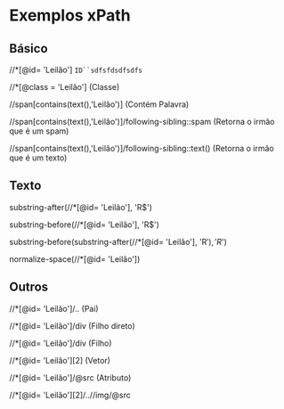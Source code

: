 # Exemplos xPath

## Básico
//*[@id= 'Leilão'] `ID``sdfsfdsdfsdfs` 

//*[@class = 'Leilão'] (Classe)

//span[contains(text(),'Leilão')] (Contém Palavra)

//span[contains(text(),'Leilão')]/following-sibling::spam (Retorna o irmão que é um spam)

//span[contains(text(),'Leilão')]/following-sibling::text() (Retorna o irmão que é um texto)


## Texto

substring-after(//*[@id= 'Leilão'], 'R$')

substring-before(//*[@id= 'Leilão'], 'R$')

substring-before(substring-after(//*[@id= 'Leilão'], 'R$'), 'R$')

normalize-space(//*[@id= 'Leilão'])

## Outros

//*[@id= 'Leilão']/.. (Pai)

//*[@id= 'Leilão']/div (Filho direto)

//*[@id= 'Leilão']/div (Filho)

//*[@id= 'Leilão'][2] (Vetor)

//*[@id= 'Leilão']/@src (Atributo)

//*[@id= 'Leilão'][2]/..//img/@src
